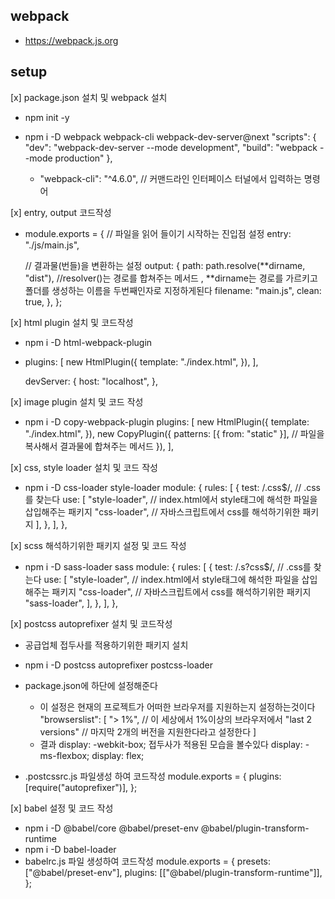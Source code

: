 ## webpack

- https://webpack.js.org

## setup

[x] package.json 설치 및 webpack 설치

- npm init -y
- npm i -D webpack webpack-cli webpack-dev-server@next
  "scripts": {
  "dev": "webpack-dev-server --mode development",
  "build": "webpack --mode production"
  },

  - "webpack-cli": "^4.6.0", // 커맨드라인 인터페이스 터널에서 입력하는 명령어

[x] entry, output 코드작성

- module.exports = {
  // 파일을 읽어 들이기 시작하는 진입점 설정
  entry: "./js/main.js",

  // 결과물(번들)을 변환하는 설정
  output: {
  path: path.resolve(**dirname, "dist"), //resolver()는 경로를 합쳐주는 메서드 , **dirname는 경로를 가르키고 폴더를 생성하는 이름을 두번째인자로 지정하게된다
  filename: "main.js",
  clean: true,
  },
  };

[x] html plugin 설치 및 코드작성

- npm i -D html-webpack-plugin
- plugins: [
  new HtmlPlugin({
  template: "./index.html",
  }),
  ],

  devServer: {
  host: "localhost",
  },

[x] image plugin 설치 및 코드 작성

- npm i -D copy-webpack-plugin
  plugins: [
  new HtmlPlugin({
  template: "./index.html",
  }),
  new CopyPlugin({
  patterns: [{ from: "static" }], // 파일을 복사해서 결과물에 합쳐주는 메서드
  }),
  ],

[x] css, style loader 설치 및 코드 작성

- npm i -D css-loader style-loader
  module: {
  rules: [
  {
  test: /\.css$/, // .css를 찾는다
  use: [
  "style-loader", // index.html에서 style태그에 해석한 파일을 삽입해주는 패키지
  "css-loader", // 자바스크립트에서 css를 해석하기위한 패키지
  ],
  },
  ],
  },

[x] scss 해석하기위한 패키지 설정 및 코드 작성

- npm i -D sass-loader sass
  module: {
  rules: [
  {
  test: /\.s?css$/, // .css를 찾는다
  use: [
  "style-loader", // index.html에서 style태그에 해석한 파일을 삽입해주는 패키지
  "css-loader", // 자바스크립트에서 css를 해석하기위한 패키지
  "sass-loader",
  ],
  },
  ],
  },

[x] postcss autoprefixer 설치 및 코드작성

- 공급업체 접두사를 적용하기위한 패키지 설치
- npm i -D postcss autoprefixer postcss-loader

- package.json에 하단에 설정해준다
  - 이 설정은 현재의 프로젝트가 어떠한 브라우저를 지원하는지 설정하는것이다
    "browserslist": [
    "> 1%", // 이 세상에서 1%이상의 브라우저에서
    "last 2 versions" // 마지막 2개의 버전을 지원한다라고 설정한다
    ]
  - 결과
    display: -webkit-box; 접두사가 적용된 모습을 볼수있다
    display: -ms-flexbox;
    display: flex;
- .postcssrc.js 파일생성 하여 코드작성
  module.exports = {
  plugins: [require("autoprefixer")],
  };

[x] babel 설정 및 코드 작성

- npm i -D @babel/core @babel/preset-env @babel/plugin-transform-runtime
- npm i -D babel-loader
- babelrc.js 파일 생성하여 코드작성
  module.exports = {
  presets: ["@babel/preset-env"],
  plugins: [["@babel/plugin-transform-runtime"]],
  };

